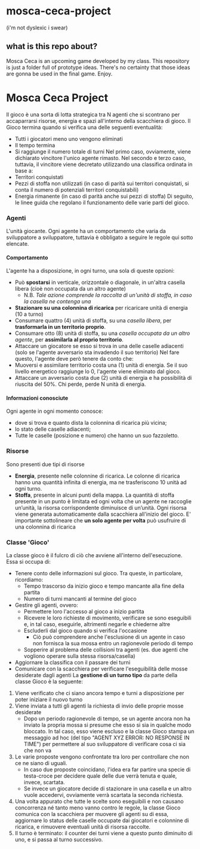 # mosca-ceca-project
(i'm not dyslexic i swear)

## what is this repo about?
Mosca Ceca is an upcoming game developed by my class. This repository is just a folder full of prototype ideas. There's no certainty that those ideas are gonna be used in the final game. Enjoy.

# Mosca Ceca Project
Il gioco è una sorta di lotta strategica tra N agenti che si scontrano per accaparrarsi risorse, energia e spazi all'interno della scacchiera di gioco. Il Gioco termina quando si verifica una delle seguenti eventualità:
- Tutti i giocatori meno uno vengono eliminati
- Il tempo termina
- Si raggiunge il numero totale di turni
Nel primo caso, ovviamente, viene dichiarato vincitore l'unico agente rimasto. Nel secondo e terzo caso, tuttavia, il vincitore viene decretato utilizzando una classifica ordinata in base a: 
- Territori conquistati
- Pezzi di stoffa non utilizzati (in caso di parità sui territori conquistati, si conta il numero di potenziali territori conquistabili)
- Energia rimanente (in caso di parità anche sui pezzi di stoffa)
Di seguito, le linee guida che regolano il funzionamento delle varie parti del gioco. 

### Agenti
L'unità giocante. Ogni agente ha un comportamento che varia da sviluppatore a sviluppatore, tuttavia è obbligato a seguire le regole qui sotto elencate.
#### Comportamento
L'agente ha a disposizione, in ogni turno, una sola di queste opzioni: 
- Può **spostarsi** in verticale, orizzontale o diagonale, in un'altra casella libera (cioè non occupata da un altro agente)
    - N.B. *Tale azione comprende la raccolta di un'unità di stoffa, in caso la casella ne contenga una*
- **Stazionare su una colonnina di ricarica** per ricaricare unità di energia (10 a turno)
- Consumare quattro (4) unità di stoffa, su una *casella libera*, per **trasformarla in un territorio proprio**.
- Consumare otto (8) unità di stoffa, su una *casella occupata da un altro agente*, per **assimilarla al proprio territorio**. 
- Attaccare un giocatore se esso si trova in una delle caselle adiacenti (solo se l'agente avversario sta invadendo il suo territorio)
Nel fare questo, l'agente deve però tenere da conto che:
- Muoversi e assimilare territorio costa una (1) unità di energia. Se il suo livello energetico raggiunge lo 0, l'agente viene eliminato dal gioco. 
- Attaccare un avversario costa due (2) unità di energia e ha possibilità di riuscita del 50%. Chi perde, perde N unità di energia.
#### Informazioni conosciute
Ogni agente in ogni momento conosce:
- dove si trova e quanto dista la colonnina di ricarica più vicina;
- lo stato delle caselle adiacenti;
- Tutte le caselle (posizione e numero) che hanno un suo fazzoletto.

### Risorse
Sono presenti due tipi di risorse
- **Energia**, presente nelle colonnine di ricarica. Le colonne di ricarica hanno una quantità infinita di energia, ma ne trasferiscono 10 unità ad ogni turno.
- **Stoffa**, presente in alcuni punti della mappa. La quantità di stoffa presente in un punto è limitata ed ogni volta che un agente ne raccoglie un’unità, la risorsa corrispondente diminuisce di un’unità.
Ogni risorsa viene generata automaticamente dalla scacchiera all'inizio del gioco.
E' importante sottolineare che **un solo agente per volta** può usufruire di una colonnina di ricarica

### Classe 'Gioco'
La classe gioco è il fulcro di ciò che avviene all'interno dell'esecuzione. Essa si occupa di: 
- Tenere conto delle informazioni sul gioco. Tra queste, in particolare, ricordiamo:
    - Tempo trascorso da inizio gioco e tempo mancante alla fine della partita
    - Numero di turni mancanti al termine del gioco
- Gestire gli agenti, ovvero:
    - Permettere loro l'accesso al gioco a inizio partita
    - Ricevere le loro richieste di movimento, verificare se sono eseguibili e, in tal caso, eseguirle, altrimenti negarle e chiederne altre
    - Escluderli dal gioco quando si verifica l'occasione
        - Ciò può comprendere anche l'esclusione di un agente in caso non fornisca la sua mossa entro un ragionevole periodo di tempo
    - Sopperire al problema delle collisioni tra agenti (es. due agenti che vogliono operare sulla stessa risorsa/casella)
- Aggiornare la classifica con il passare dei turni
- Comunicare con la scacchiera per verificare l'eseguibilità delle mosse desiderate dagli agenti
La **gestione di un turno tipo** da parte della classe Gioco è la seguente: 
1. Viene verificato che ci siano ancora tempo e turni a disposizione per poter iniziare il nuovo turno
2. Viene inviata a tutti gli agenti la richiesta di invio delle proprie mosse desiderate
    - Dopo un periodo ragionevole di tempo, se un agente ancora non ha inviato la propria mossa si presume che esso si sia in qualche modo bloccato. In tal caso, esso viene escluso e la classe Gioco stampa un messaggio ad hoc (del tipo "AGENT XYZ ERROR: NO RESPONSE IN TIME") per permettere al suo sviluppatore di verificare cosa ci sia che non va
3. Le varie proposte vengono confrontate tra loro per controllare che non ce ne siano di uguali.
    - In caso due proposte coincidano, l'idea era far partire una specie di testa-croce per decidere quale delle due verrà tenuta e quale, invece, scartata.
    - Se invece un giocatore decide di stazionare in una casella e un altro vuole accedervi, ovviamente verrà scartata la seconda richiesta.
4. Una volta appurato che tutte le scelte sono eseguibili e non causano concorrenza né tanto meno vanno contro le regole, la classe Gioco comunica con la scacchiera per muovere gli agenti su di essa, aggiornare lo status delle caselle occupate dai giocatori e colonnine di ricarica, e rimuovere eventuali unità di risorsa raccolte. 
5. Il turno è terminato: il counter dei turni viene a questo punto diminuito di uno, e si passa al turno successivo. 
